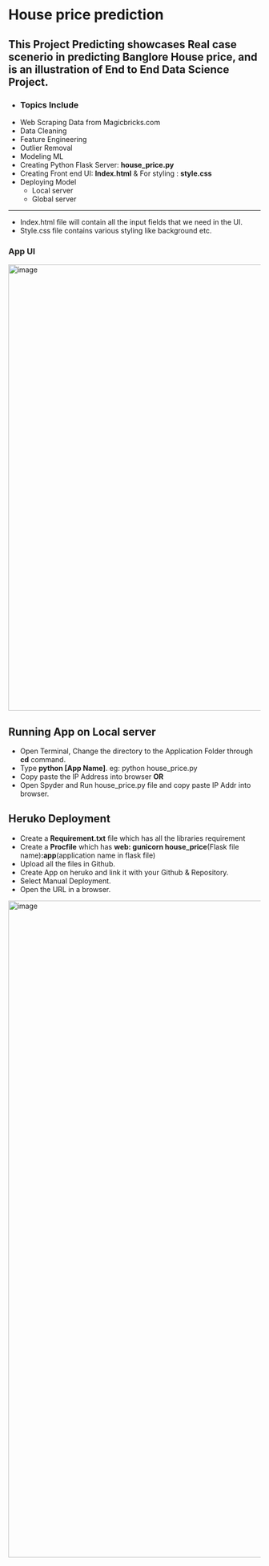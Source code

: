 # House price prediction
 ## This Project Predicting showcases Real case scenerio in predicting Banglore House price, and is an illustration of End to End Data Science Project.
 - ### Topics Include
  - Web Scraping Data from Magicbricks.com
  - Data Cleaning
  - Feature Engineering
  - Outlier Removal
  - Modeling ML
  - Creating Python Flask Server: **house_price.py**
  - Creating Front end UI: **Index.html**  & For styling : **style.css**
  - Deploying Model
    - Local server
    - Global server


----------------
- Index.html file will contain all the input fields that we need in the UI.
- Style.css file contains various styling like background etc.


### App UI
<img width="890" alt="image" src="https://user-images.githubusercontent.com/84242964/163471156-803fbfe0-88e8-4001-b9f9-b8c95e780b56.png">

## Running App on Local server
 - Open Terminal, Change the directory to the Application Folder through **cd** command.
 - Type **python [App Name]**. eg: python house_price.py
 - Copy paste the IP Address into browser
 **OR**
 - Open Spyder and Run house_price.py file and copy paste IP Addr into browser.

## Heruko Deployment
 - Create a **Requirement.txt** file which has all the libraries requirement
 - Create a **Procfile** which has **web: gunicorn house_price**(Flask file name)**:app**(application name in flask file)
 - Upload all the files in Github.
 - Create App on heruko and link it with your Github & Repository.
 - Select Manual Deployment.
 - Open the URL in a browser.
<img width="1310" alt="image" src="https://user-images.githubusercontent.com/84242964/163476602-6d02bb2e-1ab7-4699-9fca-3246aed9be97.png">

